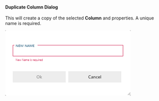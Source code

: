 #### Duplicate Column Dialog

This will create a copy of the selected **Column** and properties. A unique name is required.

![Duplicate Column Dialog Box -mtb-20-border-image](images/dialog-duplicate-column.64566.png "Duplicate Column Dialog Box")
